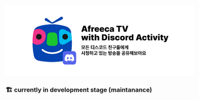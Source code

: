 ![title.png](https://raw.githubusercontent.com/seu1a/AfreecaTV-Discord-Integration/develop/.github/assets/title.png)

### 🏗️ currently in development stage (maintanance)
